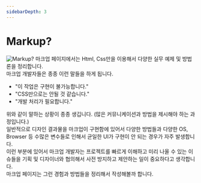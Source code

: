 ```yaml
---
sidebarDepth: 3
---
```


# Markup?
![Markup?](https://dummyimage.com/740x280/0099ff/fff "Markup?")
마크업 페이지에서는 Html, Css만을 이용해서 다양한 실무 예제 및 방법론을 정리합니다.  
마크업 개발자들은 종종 이런 말들을 하게 됩니다.  
  
- "이 작업은 구현이 불가능합니다."  
- "CSS만으로는 안될 것 같습니다."  
- "개발 처리가 필요합니다."  
  
위와 같이 말하는 상황이 종종 생깁니다. (많은 커뮤니케이션과 방법을 제시해야 하는 과정입니다.)  
일반적으로 디자인 결과물을 마크업이 구현함에 있어서 다양한 방법들과 다양한 OS, Browser 등 수많은 변수들로 인해서 균일한 UI가 구현이 안 되는 경우가 자주 발생합니다.  
이런 부분에 있어서 마크업 개발자는 프로젝트를 빠르게 이해하고 미리 나올 수 있는 이슈들을 기획 및 디자이너와 협의해서 사전 방지하고 제안하는 일이 중요하다고 생각합니다.  
마크업 페이지는 그런 경험과 방법들을 정리해서 작성해볼까 합니다.  